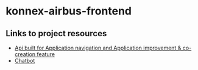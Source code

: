 # konnex-airbus-frontend

## Links to project resources
* [Api built for Application navigation and Application improvement & co-creation feature](https://github.com/abhiseksinha23/api-application-airbus)
* [Chatbot](https://github.com/saikumar1752/Chatbot1752)
